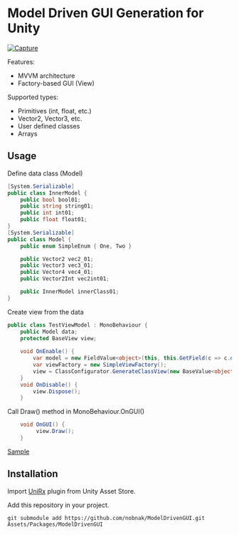 # Model Driven GUI Generation for Unity
[![Capture](http://img.youtube.com/vi/pofYBfI8eyM/0.jpg)](https://youtu.be/pofYBfI8eyM)

Features:
 - MVVM architecture
 - Factory-based GUI (View)

Supported types:
 - Primitives (int, float, etc.)
 - Vector2, Vector3, etc.
 - User defined classes
 - Arrays

## Usage
Define data class (Model)
```csharp
[System.Serializable]
public class InnerModel {
    public bool bool01;
    public string string01;
    public int int01;
    public float float01;
}
[System.Serializable]
public class Model {
    public enum SimpleEnum { One, Two }

    public Vector2 vec2_01;
    public Vector3 vec3_01;
    public Vector4 vec4_01;
    public Vector2Int vec2int01;

    public InnerModel innerClass01;
}
```
Create view from the data
```csharp
public class TestViewModel : MonoBehaviour {
    public Model data;
    protected BaseView view;
    
    void OnEnable() {
        var model = new FieldValue<object>(this, this.GetField(c => c.data));
        var viewFactory = new SimpleViewFactory();
        view = ClassConfigurator.GenerateClassView(new BaseValue<object>(data), viewFactory);
    }
    void OnDisable() {
        view.Dispose();
    }
```
Call Draw() method in MonoBehaviour.OnGUI()
```csharp
    void OnGUI() {
         view.Draw();
    }
```

[Sample](ModelDrivenGUI/blob/master/Examples/TestViewModel.cs)

## Installation
Import [UniRx](https://www.assetstore.unity3d.com/#!/content/17276) plugin from Unity Asset Store.

Add this repository in your project.
```
git submodule add https://github.com/nobnak/ModelDrivenGUI.git Assets/Packages/ModelDrivenGUI
```
